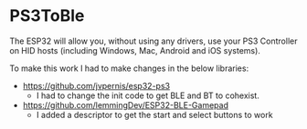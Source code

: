 # PS3ToBle

The ESP32 will allow you, without using any drivers, use your PS3 Controller on HID hosts (including Windows, Mac, Android and iOS systems). 

To make this work I had to make changes in the below libraries:
- https://github.com/jvpernis/esp32-ps3
  - I had to change the init code to get BLE and BT to cohexist.
- https://github.com/lemmingDev/ESP32-BLE-Gamepad
  - I added a descriptor to get the start and select buttons to work
